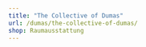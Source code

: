```yaml
---
title: "The Collective of Dumas"
url: /dumas/the-collective-of-dumas/
shop: Raumausstattung
---
```

